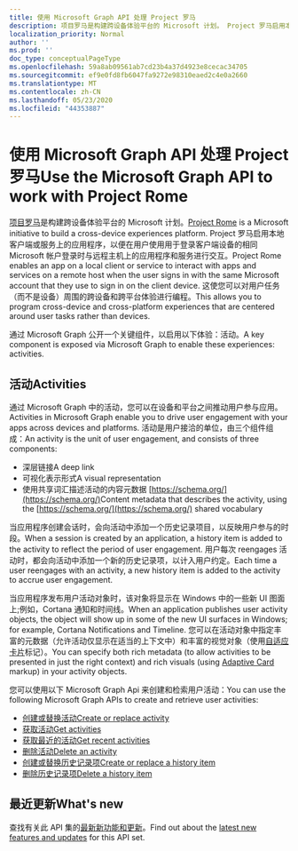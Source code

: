 ```yaml
---
title: 使用 Microsoft Graph API 处理 Project 罗马
description: 项目罗马是构建跨设备体验平台的 Microsoft 计划。 Project 罗马启用本地客户端或服务上的应用程序，以便在用户使用用于登录客户端设备的相同 Microsoft 帐户登录时与远程主机上的应用程序和服务进行交互。 这使您可以对用户任务（而不是设备）周围的跨设备和跨平台体验进行编程。
localization_priority: Normal
author: ''
ms.prod: ''
doc_type: conceptualPageType
ms.openlocfilehash: 59a8ab09561ab7cd23b4a37d4923e8cecac34705
ms.sourcegitcommit: ef9e0fd8fb6047fa9272e98310eaed2c4e0a2660
ms.translationtype: MT
ms.contentlocale: zh-CN
ms.lasthandoff: 05/23/2020
ms.locfileid: "44353887"
---
```

# <a name="use-the-microsoft-graph-api-to-work-with-project-rome"></a><span data-ttu-id="6b61a-105">使用 Microsoft Graph API 处理 Project 罗马</span><span class="sxs-lookup"><span data-stu-id="6b61a-105">Use the Microsoft Graph API to work with Project Rome</span></span>

<span data-ttu-id="6b61a-106">[项目罗马](https://developer.microsoft.com/en-us/windows/project-rome)是构建跨设备体验平台的 Microsoft 计划。</span><span class="sxs-lookup"><span data-stu-id="6b61a-106">[Project Rome](https://developer.microsoft.com/en-us/windows/project-rome) is a Microsoft initiative to build a cross-device experiences platform.</span></span> <span data-ttu-id="6b61a-107">Project 罗马启用本地客户端或服务上的应用程序，以便在用户使用用于登录客户端设备的相同 Microsoft 帐户登录时与远程主机上的应用程序和服务进行交互。</span><span class="sxs-lookup"><span data-stu-id="6b61a-107">Project Rome enables an app on a local client or service to interact with apps and services on a remote host when the user signs in with the same Microsoft account that they use to sign in on the client device.</span></span> <span data-ttu-id="6b61a-108">这使您可以对用户任务（而不是设备）周围的跨设备和跨平台体验进行编程。</span><span class="sxs-lookup"><span data-stu-id="6b61a-108">This allows you to program cross-device and cross-platform experiences that are centered around user tasks rather than devices.</span></span>

<span data-ttu-id="6b61a-109">通过 Microsoft Graph 公开一个关键组件，以启用以下体验：活动。</span><span class="sxs-lookup"><span data-stu-id="6b61a-109">A key component is exposed via Microsoft Graph to enable these experiences: activities.</span></span>

## <a name="activities"></a><span data-ttu-id="6b61a-110">活动</span><span class="sxs-lookup"><span data-stu-id="6b61a-110">Activities</span></span>

<span data-ttu-id="6b61a-111">通过 Microsoft Graph 中的活动，您可以在设备和平台之间推动用户参与应用。</span><span class="sxs-lookup"><span data-stu-id="6b61a-111">Activities in Microsoft Graph enable you to drive user engagement with your apps across devices and platforms.</span></span> <span data-ttu-id="6b61a-112">活动是用户接洽的单位，由三个组件组成：</span><span class="sxs-lookup"><span data-stu-id="6b61a-112">An activity is the unit of user engagement, and consists of three components:</span></span>

- <span data-ttu-id="6b61a-113">深层链接</span><span class="sxs-lookup"><span data-stu-id="6b61a-113">A deep link</span></span>
- <span data-ttu-id="6b61a-114">可视化表示形式</span><span class="sxs-lookup"><span data-stu-id="6b61a-114">A visual representation</span></span>
- <span data-ttu-id="6b61a-115">使用共享词汇描述活动的内容元数据 [https://schema.org/](https://schema.org/)</span><span class="sxs-lookup"><span data-stu-id="6b61a-115">Content metadata that describes the activity, using the [https://schema.org/](https://schema.org/) shared vocabulary</span></span>

<span data-ttu-id="6b61a-116">当应用程序创建会话时，会向活动中添加一个历史记录项目，以反映用户参与的时段。</span><span class="sxs-lookup"><span data-stu-id="6b61a-116">When a session is created by an application, a history item is added to the activity to reflect the period of user engagement.</span></span> <span data-ttu-id="6b61a-117">用户每次 reengages 活动时，都会向活动中添加一个新的历史记录项，以计入用户约定。</span><span class="sxs-lookup"><span data-stu-id="6b61a-117">Each time a user reengages with an activity, a new history item is added to the activity to accrue user engagement.</span></span>

<span data-ttu-id="6b61a-118">当应用程序发布用户活动对象时，该对象将显示在 Windows 中的一些新 UI 图面上;例如，Cortana 通知和时间线。</span><span class="sxs-lookup"><span data-stu-id="6b61a-118">When an application publishes user activity objects, the object will show up in some of the new UI surfaces in Windows; for example, Cortana Notifications and Timeline.</span></span> <span data-ttu-id="6b61a-119">您可以在活动对象中指定丰富的元数据（允许活动仅显示在适当的上下文中）和丰富的视觉对象（使用[自适应卡片](https://adaptivecards.io/)标记）。</span><span class="sxs-lookup"><span data-stu-id="6b61a-119">You can specify both rich metadata (to allow activities to be presented in just the right context) and rich visuals (using [Adaptive Card](https://adaptivecards.io/) markup) in your activity objects.</span></span>

<span data-ttu-id="6b61a-120">您可以使用以下 Microsoft Graph Api 来创建和检索用户活动：</span><span class="sxs-lookup"><span data-stu-id="6b61a-120">You can use the following Microsoft Graph APIs to create and retrieve user activities:</span></span>

- [<span data-ttu-id="6b61a-121">创建或替换活动</span><span class="sxs-lookup"><span data-stu-id="6b61a-121">Create or replace activity</span></span>](../api/projectrome-put-activity.md)
- [<span data-ttu-id="6b61a-122">获取活动</span><span class="sxs-lookup"><span data-stu-id="6b61a-122">Get activities</span></span>](../api/projectrome-get-activities.md)
- [<span data-ttu-id="6b61a-123">获取最近的活动</span><span class="sxs-lookup"><span data-stu-id="6b61a-123">Get recent activities</span></span>](../api/projectrome-get-recent-activities.md)
- [<span data-ttu-id="6b61a-124">删除活动</span><span class="sxs-lookup"><span data-stu-id="6b61a-124">Delete an activity</span></span>](../api/projectrome-delete-activity.md)
- [<span data-ttu-id="6b61a-125">创建或替换历史记录项</span><span class="sxs-lookup"><span data-stu-id="6b61a-125">Create or replace a history item</span></span>](../api/projectrome-put-historyitem.md)
- [<span data-ttu-id="6b61a-126">删除历史记录项</span><span class="sxs-lookup"><span data-stu-id="6b61a-126">Delete a history item</span></span>](../api/projectrome-delete-historyitem.md)

## <a name="whats-new"></a><span data-ttu-id="6b61a-127">最近更新</span><span class="sxs-lookup"><span data-stu-id="6b61a-127">What's new</span></span>
<span data-ttu-id="6b61a-128">查找有关此 API 集的[最新新功能和更新](/graph/whats-new-overview)。</span><span class="sxs-lookup"><span data-stu-id="6b61a-128">Find out about the [latest new features and updates](/graph/whats-new-overview) for this API set.</span></span>